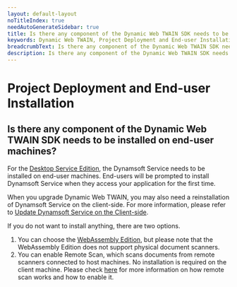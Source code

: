 ```yaml
---
layout: default-layout
noTitleIndex: true
needAutoGenerateSidebar: true
title: Is there any component of the Dynamic Web TWAIN SDK needs to be installed on end-user machines?
keywords: Dynamic Web TWAIN, Project Deployment and End-user Installation, installation on end-user
breadcrumbText: Is there any component of the Dynamic Web TWAIN SDK needs to be installed on end-user machines?
description: Is there any component of the Dynamic Web TWAIN SDK needs to be installed on end-user machines?
---
```


# Project Deployment and End-user Installation

## Is there any component of the Dynamic Web TWAIN SDK needs to be installed on end-user machines?

For the <a href="https://www.dynamsoft.com/web-twain/docs/indepth/features/initialize.html?ver=latest#desktop-service-edition" target="_blank">Desktop Service Edition</a>, the Dynamsoft Service needs to be installed on end-user machines. End-users will be prompted to install Dynamsoft Service when they access your application for the first time.

When you upgrade Dynamic Web TWAIN, you may also need a reinstallation of Dynamsoft Service on the client-side. For more information, please refer to <a href="https://www.dynamsoft.com/web-twain/docs/indepth/development/upgrade.html?ver=latest#update-dynamsoft-service-on-the-client-side" target="_blank">Update Dynamsoft Service on the Client-side</a>.

If you do not want to install anything, there are two options.
1. You can choose the <a href="https://www.dynamsoft.com/web-twain/docs/indepth/features/initialize.html?ver=latest#webassembly-edition" target="_blank">WebAssembly Edition</a>, but please note that the WebAssembly Edition does not support physical document scanners.
2. You can enable Remote Scan, which scans documents from remote scanners connected to host machines. No installation is required on the client machine. Please check <a href="https://www.dynamsoft.com/web-twain/docs/faq/how-to-enable-remote-scan.html?ver=latest" target="_blank">here</a> for more information on how remote scan works and how to enable it.
